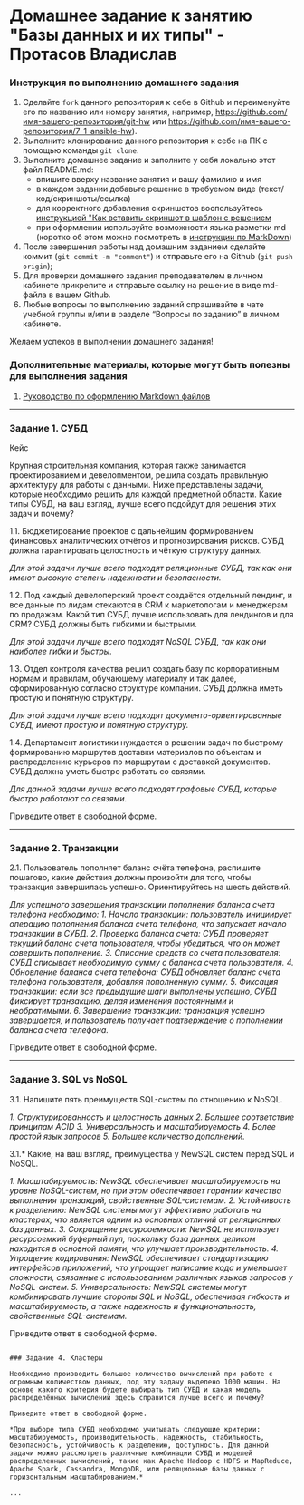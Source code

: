 # Домашнее задание к занятию "Базы данных и их типы" - Протасов Владислав


### Инструкция по выполнению домашнего задания

   1. Сделайте `fork` данного репозитория к себе в Github и переименуйте его по названию или номеру занятия, например, https://github.com/имя-вашего-репозитория/git-hw или  https://github.com/имя-вашего-репозитория/7-1-ansible-hw).
   2. Выполните клонирование данного репозитория к себе на ПК с помощью команды `git clone`.
   3. Выполните домашнее задание и заполните у себя локально этот файл README.md:
      - впишите вверху название занятия и вашу фамилию и имя
      - в каждом задании добавьте решение в требуемом виде (текст/код/скриншоты/ссылка)
      - для корректного добавления скриншотов воспользуйтесь [инструкцией "Как вставить скриншот в шаблон с решением](https://github.com/netology-code/sys-pattern-homework/blob/main/screen-instruction.md)
      - при оформлении используйте возможности языка разметки md (коротко об этом можно посмотреть в [инструкции  по MarkDown](https://github.com/netology-code/sys-pattern-homework/blob/main/md-instruction.md))
   4. После завершения работы над домашним заданием сделайте коммит (`git commit -m "comment"`) и отправьте его на Github (`git push origin`);
   5. Для проверки домашнего задания преподавателем в личном кабинете прикрепите и отправьте ссылку на решение в виде md-файла в вашем Github.
   6. Любые вопросы по выполнению заданий спрашивайте в чате учебной группы и/или в разделе “Вопросы по заданию” в личном кабинете.
   
Желаем успехов в выполнении домашнего задания!
   
### Дополнительные материалы, которые могут быть полезны для выполнения задания

1. [Руководство по оформлению Markdown файлов](https://gist.github.com/Jekins/2bf2d0638163f1294637#Code)

---

### Задание 1. СУБД

Кейс

Крупная строительная компания, которая также занимается проектированием и девелопментом, решила создать правильную архитектуру для работы с данными. Ниже представлены задачи, которые необходимо решить для каждой предметной области. Какие типы СУБД, на ваш взгляд, лучше всего подойдут для решения этих задач и почему?

1.1. Бюджетирование проектов с дальнейшим формированием финансовых аналитических отчётов и прогнозирования рисков. СУБД должна гарантировать целостность и чёткую структуру данных.

*Для этой задачи лучше всего подходят реляционные СУБД, так как они имеют высокую степень надежности и безопасности.*

1.2. Под каждый девелоперский проект создаётся отдельный лендинг, и все данные по лидам стекаются в CRM к маркетологам и менеджерам по продажам. Какой тип СУБД лучше использовать для лендингов и для CRM? СУБД должны быть гибкими и быстрыми.

*Для этой задачи лучше всего подходят NoSQL СУБД, так как они наиболее гибки и быстры.*

1.3. Отдел контроля качества решил создать базу по корпоративным нормам и правилам, обучающему материалу и так далее, сформированную согласно структуре компании. СУБД должна иметь простую и понятную структуру.

*Для этой задачи лучше всего подходят документо-ориентированные СУБД, имеют простую и понятную структуру.*

1.4. Департамент логистики нуждается в решении задач по быстрому формированию маршрутов доставки материалов по объектам и распределению курьеров по маршрутам с доставкой документов. СУБД должна уметь быстро работать со связями.

*Для данной задачи лучше всего подходят графовые СУБД, которые быстро работают со связями.*

Приведите ответ в свободной форме.

---

### Задание 2. Транзакции
2.1. Пользователь пополняет баланс счёта телефона, распишите пошагово, какие действия должны произойти для того, чтобы транзакция завершилась успешно. Ориентируйтесь на шесть действий.

*Для успешного завершения транзакции пополнения баланса счета телефона необходимо:*
*1. Начало транзакции: пользователь инициирует операцию пополнения баланса счета телефона, что запускает начало транзакции в СУБД.*
*2. Проверка баланса счета: СУБД проверяет текущий баланс счета пользователя, чтобы убедиться, что он может совершить пополнение.*
*3. Списание средств со счета пользователя: СУБД списывает необходимую сумму с баланса счета пользователя.*
*4. Обновление баланса счета телефона: СУБД обновляет баланс счета телефона пользователя, добавляя пополненную сумму.*
*5. Фиксация транзакции: если все предыдущие шаги выполнены успешно, СУБД фиксирует транзакцию, делая изменения постоянными и необратимыми.*
*6. Завершение транзакции: транзакция успешно завершается, и пользователь получает подтверждение о пополнении баланса счета телефона.*

Приведите ответ в свободной форме.

---

### Задание 3. SQL vs NoSQL

3.1. Напишите пять преимуществ SQL-систем по отношению к NoSQL.

*1. Структурированность и целостность данных 2. Большее соответствие принципам ACID 3. Универсальность и масштабируемость 4. Более простой язык запросов 5. Большее количество дополнений.*

3.1.* Какие, на ваш взгляд, преимущества у NewSQL систем перед SQL и NoSQL.

*1. Масштабируемость: NewSQL обеспечивает масштабируемость на уровне NoSQL-систем, но при этом обеспечивает гарантии качества выполнения транзакций, свойственные SQL-системам. 2. Устойчивость к разделению: NewSQL системы могут эффективно работать на кластерах, что является одним из основных отличий от реляционных баз данных. 3. Сокращение ресурсоемкости: NewSQL не использует ресурсоемкий буферный пул, поскольку база данных целиком находится в основной памяти, что улучшает производительность. 4. Упрощение кодирования: NewSQL обеспечивает стандартизацию интерфейсов приложений, что упрощает написание кода и уменьшает сложности, связанные с использованием различных языков запросов у NoSQL-систем. 5. Универсальность: NewSQL системы могут комбинировать лучшие стороны SQL и NoSQL, обеспечивая гибкость и масштабируемость, а также надежность и функциональность, свойственные SQL-системам.*

Приведите ответ в свободной форме.

```

### Задание 4. Кластеры

Необходимо производить большое количество вычислений при работе с огромным количеством данных, под эту задачу выделено 1000 машин. На основе какого критерия будете выбирать тип СУБД и какая модель распределённых вычислений здесь справится лучше всего и почему?

Приведите ответ в свободной форме.

*При выборе типа СУБД необходимо учитывать следующие критерии: масштабируемость, производительность, надежность, стабильность, безопасность, устойчивость к разделению, доступность. Для данной задачи можно рассмотреть различные комбинации СУБД и моделей распределенных вычислений, такие как Apache Hadoop с HDFS и MapReduce, Apache Spark, Cassandra, MongoDB, или реляционные базы данных с горизонтальным масштабированием.*

...
